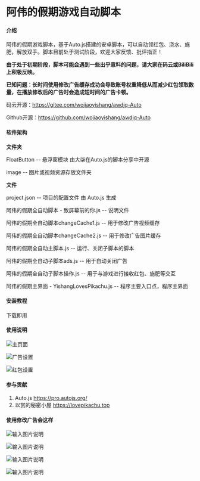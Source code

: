 # 阿伟的假期游戏自动脚本

#### 介绍
阿伟的假期游戏脚本，基于Auto.js搭建的安卓脚本，可以自动领红包、浇水、施肥，解放双手。脚本目前处于测试阶段，欢迎大家反馈、批评指正！

 **由于处于初期阶段，脚本可能会遇到一些出乎意料的问题，请大家在码云或BiliBili上积极反映。**

 **已知问题：长时间使用修改广告缓存成功会导致账号权重降低从而减少红包领取数量，在播放修改后的广告时会造成短时间的广告卡顿。** 


码云开源：https://gitee.com/wojiaoyishang/awdjq-Auto

Github开源：https://github.com/wojiaoyishang/awdjq-Auto 

#### 软件架构
 **文件夹**
 
FloatButton    --    悬浮窗模块 由大柒在Auto.js的脚本分享中开源

image          --    图片或视频资源存放文件夹

 **文件**

project.json    --   项目的配置文件 由 Auto.js 生成

阿伟的假期全自动脚本 - 致屏幕前的你.js    --    说明文件

阿伟的假期全自动脚本changeCache1.js    --    用于修改广告视频缓存

阿伟的假期全自动脚本changeCache2.js    --    用于修改广告图片缓存

阿伟的假期全自动主脚本.js    --    运行、关闭子脚本的脚本

阿伟的假期全自动子脚本ads.js    --    用于自动关闭广告

阿伟的假期全自动子脚本操作.js    --    用于与游戏进行接收红包、施肥等交互

阿伟的假期主界面 - YishangLovesPikachu.js    --    程序主要入口点，程序主界面

#### 安装教程

下载即用

#### 使用说明

![主页面](https://images.gitee.com/uploads/images/2021/0731/170430_02a539ab_5210553.jpeg "Screenshot_20210731_170309_aweidejiaqi.yishang.lo.jpg")

![广告设置](https://images.gitee.com/uploads/images/2021/0731/170445_094aaa18_5210553.jpeg "Screenshot_20210731_170315_aweidejiaqi.yishang.lo.jpg")

![红包设置](https://images.gitee.com/uploads/images/2021/0731/170457_b0926182_5210553.jpeg "Screenshot_20210731_170319_aweidejiaqi.yishang.lo.jpg")

#### 参与贡献

1.  Auto.js   https://pro.autojs.org/
2.  以赏的秘密小屋   https://lovepikachu.top

#### 使用修改广告会这样

![输入图片说明](https://images.gitee.com/uploads/images/2021/0731/170826_b962f62f_5210553.jpeg "qq_pic_merged_1627722408350.jpg")

![输入图片说明](https://images.gitee.com/uploads/images/2021/0731/170834_e0c078f2_5210553.jpeg "qq_pic_merged_1627722425599.jpg")

![输入图片说明](https://images.gitee.com/uploads/images/2021/0731/170843_b865ceab_5210553.jpeg "qq_pic_merged_1627722452679.jpg")

![输入图片说明](https://images.gitee.com/uploads/images/2021/0731/170850_91c5357a_5210553.jpeg "qq_pic_merged_1627722473000.jpg")